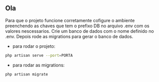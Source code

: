 ## Ola

Para que o projeto funcione corretamente cofigure o ambiente preenchendo as chaves que tem o prefixo DB no arquivo .env com os valores nescessarios.
Crie um banco de dados com o nome definido no .env.
Depois rode as migrations para gerar o banco de dados.

- para rodar o projeto:
```bash
php artisan serve --port=PORTA
```
- para rodar as migrations:
```bash
php artisan migrate
```
